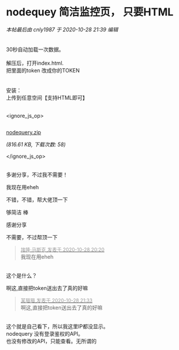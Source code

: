 # nodequey 简洁监控页， 只要HTML


<i class="pstatus"> 本帖最后由 cnly1987 于 2020-10-28 21:39 编辑 </i><br />
<br />
<img id="aimg_tpPrv" onclick="zoom(this, this.src, 0, 0, 0)" class="zoom" src="https://s1.ax1x.com/2020/10/28/B3jJ74.png" onmouseover="img_onmouseoverfunc(this)" onload="thumbImg(this)" border="0" alt="" /><br />
<br />
30秒自动加载一次数据。<br />
<br />
解压后，打开index.html.<br />
把里面的token 改成你的TOKEN<br />
<br />
<br />
安装：<br />
上传到任意空间【支持HTML即可】<br />
<br />

<ignore_js_op>

<img src="static/image/filetype/zip.gif" border="0" class="vm" alt="" />
<span style="white-space: nowrap" id="attach_140833" onmouseover="showMenu({'ctrlid':this.id,'pos':'12'})">

<a href="forum.php?mod=attachment&amp;aid=MTQwODMzfDgxOGE5ZDBjfDE2MDk2MzEzNjd8NDczNDR8NzU5NTUw" target="_blank">nodequery.zip</a>

<em class="xg1">(816.61 KB, 下载次数: 58)</em>
</span>
<div class="tip tip_4" id="attach_140833_menu" style="position: absolute; display: none" disautofocus="true">
<div class="tip_c xs0">
<div class="y">2020-10-28 21:39 上传</div>
点击文件名下载附件

</div>
<div class="tip_horn"></div>
</div>

</ignore_js_op>
<br />
<br />


多谢分享，不过我不需要！

我现在用eheh

不错，不错，帮大佬顶一下

够简洁 棒

感谢分享<img id="aimg_kDe5Q" onclick="zoom(this, this.src, 0, 0, 0)" class="zoom" src="https://cdn.jsdelivr.net/gh/hishis/forum-master/public/images/patch.gif" onmouseover="img_onmouseoverfunc(this)" onload="thumbImg(this)" border="0" alt="" />

不需要，不过帮顶一下

<div class="quote"><blockquote><font size="2"><a href="https://www.hostloc.com/forum.php?mod=redirect&amp;goto=findpost&amp;pid=9365996&amp;ptid=759550" target="_blank"><font color="#999999">埃隆·马斯克 发表于 2020-10-28 20:20</font></a></font><br />
我现在用eheh</blockquote></div><br />
这个是什么？<br />


啊这,直接把token送出去了真的好嘛<img src="static/image/smiley/yct/014.gif" smilieid="45" border="0" alt="" />

<div class="quote"><blockquote><font size="2"><a href="https://www.hostloc.com/forum.php?mod=redirect&amp;goto=findpost&amp;pid=9366402&amp;ptid=759550" target="_blank"><font color="#999999">某猫猫 发表于 2020-10-28 21:33</font></a></font><br />
啊这,直接把token送出去了真的好嘛</blockquote></div><br />
这个就是自己看下，所以我这里IP都没显示。<br />
nodequery 没有登录鉴权的API。<br />
也没有修改的API，只能查看。无所谓的
